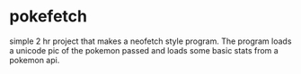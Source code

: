 # pokefetch
simple 2 hr project that makes a neofetch style program. The program loads a unicode pic of the pokemon passed and loads some basic stats from a pokemon api.
